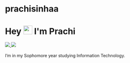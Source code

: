 # prachisinhaa
#  Hey <img src="https://github.com/TheDudeThatCode/TheDudeThatCode/blob/master/Assets/Hi.gif" width="29px"> I'm Prachi

 <a href="https://www.linkedin.com/in/prachi-s-79412b226/">
   <img src="https://img.shields.io/badge/LinkedIn-0077B5?style=for-the-badge&logo=linkedin&logoColor=white" /> 
  </a> 
 <a href="mailto:prachisinha1608@gmail.com">
   <img src="https://img.shields.io/badge/Gmail-D14836?style=for-the-badge&logo=gmail&logoColor=white"   />
 </a>
 <br> <br>
  I’m in my Sophomore year studying Information Technology. <br />
